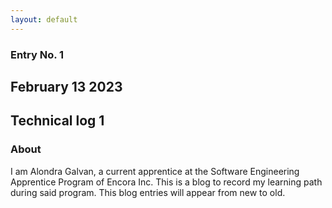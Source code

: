 ```yaml
---
layout: default
---
```


### Entry No. 1
## February 13 2023
## Technical log 1



### About

I am Alondra Galvan, a current apprentice at the Software Engineering Apprentice Program of Encora Inc. This is a blog to record my learning path during said program. This blog entries will appear from new to old. 
